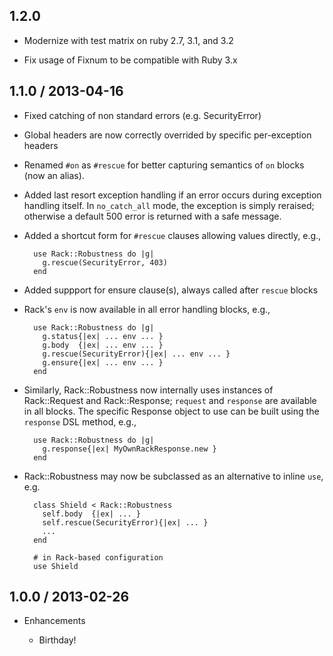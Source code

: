 ## 1.2.0

* Modernize with test matrix on ruby 2.7, 3.1, and 3.2

* Fix usage of Fixnum to be compatible with Ruby 3.x

## 1.1.0 / 2013-04-16

* Fixed catching of non standard errors (e.g. SecurityError)

* Global headers are now correctly overrided by specific per-exception headers

* Renamed `#on` as `#rescue` for better capturing semantics of `on` blocks (now an alias).

* Added last resort exception handling if an error occurs during exception handling itself.
  In `no_catch_all` mode, the exception is simply reraised; otherwise a default 500 error
  is returned with a safe message.

* Added a shortcut form for `#rescue` clauses allowing values directly, e.g.,

        use Rack::Robustness do |g|
          g.rescue(SecurityError, 403)
        end

* Added suppport for ensure clause(s), always called after `rescue` blocks

* Rack's `env` is now available in all error handling blocks, e.g.,

        use Rack::Robustness do |g|
          g.status{|ex| ... env ... }
          g.body  {|ex| ... env ... }
          g.rescue(SecurityError){|ex| ... env ... }
          g.ensure{|ex| ... env ... }
        end

* Similarly, Rack::Robustness now internally uses instances of Rack::Request and Rack::Response;
  `request` and `response` are available in all blocks. The specific Response
  object to use can be built using the `response` DSL method, e.g.,

        use Rack::Robustness do |g|
          g.response{|ex| MyOwnRackResponse.new }
        end

* Rack::Robustness may now be subclassed as an alternative to inline `use`, e.g.

        class Shield < Rack::Robustness
          self.body  {|ex| ... }
          self.rescue(SecurityError){|ex| ... }
          ...
        end

        # in Rack-based configuration
        use Shield

## 1.0.0 / 2013-02-26

* Enhancements

  * Birthday!
